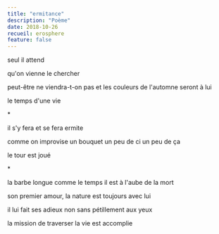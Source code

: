 ```yaml
---
title: "ermitance"
description: "Poème"
date: 2018-10-26
recueil: erosphere
feature: false
---
```


seul
il attend

qu'on vienne le chercher

peut-être ne viendra-t-on pas
et les couleurs de l'automne seront à lui

le temps d'une vie

\*

il s'y fera
et se fera ermite

comme on improvise un bouquet
un peu de ci un peu de ça

le tour est joué

\*

la barbe longue comme le temps
il est à l'aube de la mort

son premier amour, la nature
est toujours avec lui

il lui fait ses adieux
non sans pétillement aux yeux

la mission de traverser la vie
est accomplie
